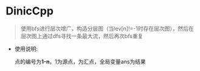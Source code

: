 # DinicCpp

> 使用bfs进行层次增广，构造分层图（当lev[n]!=-1时存在层次图），然后在层次图上通过dfs寻找一条最大流，然后再次bfs重复



* 使用说明:

  点的编号为**1-n**，1为源点，为汇点，全局变量ans为结果